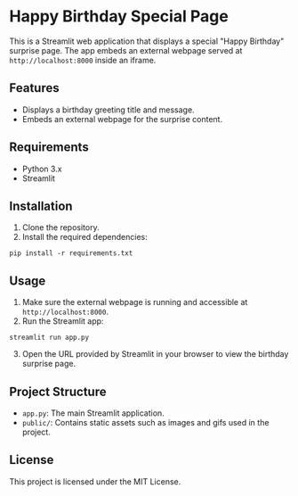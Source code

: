 # Happy Birthday Special Page

This is a Streamlit web application that displays a special "Happy Birthday" surprise page. The app embeds an external webpage served at `http://localhost:8000` inside an iframe.

## Features

- Displays a birthday greeting title and message.
- Embeds an external webpage for the surprise content.

## Requirements

- Python 3.x
- Streamlit

## Installation

1. Clone the repository.
2. Install the required dependencies:

```
pip install -r requirements.txt
```

## Usage

1. Make sure the external webpage is running and accessible at `http://localhost:8000`.
2. Run the Streamlit app:

```
streamlit run app.py
```

3. Open the URL provided by Streamlit in your browser to view the birthday surprise page.

## Project Structure

- `app.py`: The main Streamlit application.
- `public/`: Contains static assets such as images and gifs used in the project.

## License

This project is licensed under the MIT License.
